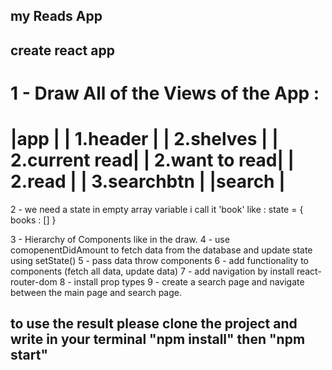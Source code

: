 
## my Reads App
## create react app 
1 - Draw All of the Views of the App :
====================
|app               |
|  1.header        |
|  2.shelves       |
|    2.current read|
|    2.want to read|
|    2.read        |
|  3.searchbtn     |
|search            |
====================
2 - we need a state in empty array variable i call it 'book' like :
state = {
    books : []
}

3 - Hierarchy of Components like in the draw.
4 - use comopenentDidAmount to fetch data from the database and update state using setState()
5 - pass data throw components
6 - add functionality to components (fetch all data, update data)
7 - add navigation by install react-router-dom
8 - install prop types
9 - create a search page and navigate between the main page and search page.


## to use the result please clone the project and write in your terminal "npm install" then "npm start"